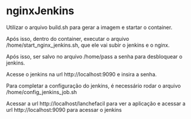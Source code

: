 # nginxJenkins

Utilizar o arquivo build.sh para gerar a imagem e startar o container.

Após isso, dentro do container, executar o arquivo /home/start_nginx_jenkins.sh, que ele vai subir o jenkins e o nginx.

Após isso, ser salvo no arquivo /home/pass a senha para desbloquear o jenkins.

Acesse o jenkins na url http://localhost:9090 e insira a senha.

Para completar a configuração do jenkins, é necessário rodar o arquivo /home/config_jenkins_job.sh

Acessar a url http://localhost/lanchefacil para ver a aplicação e acessar a url http://localhost:9090 para acessar o jenkins

